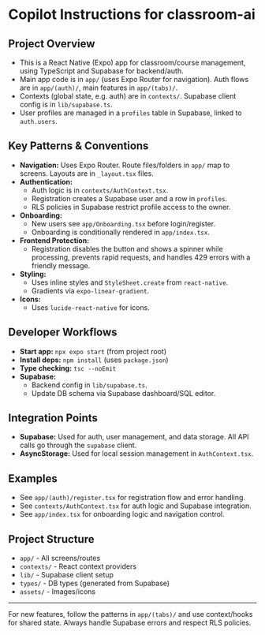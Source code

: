 # Copilot Instructions for classroom-ai

## Project Overview
- This is a React Native (Expo) app for classroom/course management, using TypeScript and Supabase for backend/auth.
- Main app code is in `app/` (uses Expo Router for navigation). Auth flows are in `app/(auth)/`, main features in `app/(tabs)/`.
- Contexts (global state, e.g. auth) are in `contexts/`. Supabase client config is in `lib/supabase.ts`.
- User profiles are managed in a `profiles` table in Supabase, linked to `auth.users`.

## Key Patterns & Conventions
- **Navigation:** Uses Expo Router. Route files/folders in `app/` map to screens. Layouts are in `_layout.tsx` files.
- **Authentication:**
  - Auth logic is in `contexts/AuthContext.tsx`.
  - Registration creates a Supabase user and a row in `profiles`.
  - RLS policies in Supabase restrict profile access to the owner.
- **Onboarding:**
  - New users see `app/Onboarding.tsx` before login/register.
  - Onboarding is conditionally rendered in `app/index.tsx`.
- **Frontend Protection:**
  - Registration disables the button and shows a spinner while processing, prevents rapid requests, and handles 429 errors with a friendly message.
- **Styling:**
  - Uses inline styles and `StyleSheet.create` from `react-native`.
  - Gradients via `expo-linear-gradient`.
- **Icons:**
  - Uses `lucide-react-native` for icons.

## Developer Workflows
- **Start app:** `npx expo start` (from project root)
- **Install deps:** `npm install` (uses `package.json`)
- **Type checking:** `tsc --noEmit`
- **Supabase:**
  - Backend config in `lib/supabase.ts`.
  - Update DB schema via Supabase dashboard/SQL editor.

## Integration Points
- **Supabase:** Used for auth, user management, and data storage. All API calls go through the `supabase` client.
- **AsyncStorage:** Used for local session management in `AuthContext.tsx`.

## Examples
- See `app/(auth)/register.tsx` for registration flow and error handling.
- See `contexts/AuthContext.tsx` for auth logic and Supabase integration.
- See `app/index.tsx` for onboarding logic and navigation control.

## Project Structure
- `app/` - All screens/routes
- `contexts/` - React context providers
- `lib/` - Supabase client setup
- `types/` - DB types (generated from Supabase)
- `assets/` - Images/icons

---

For new features, follow the patterns in `app/(tabs)/` and use context/hooks for shared state. Always handle Supabase errors and respect RLS policies.
